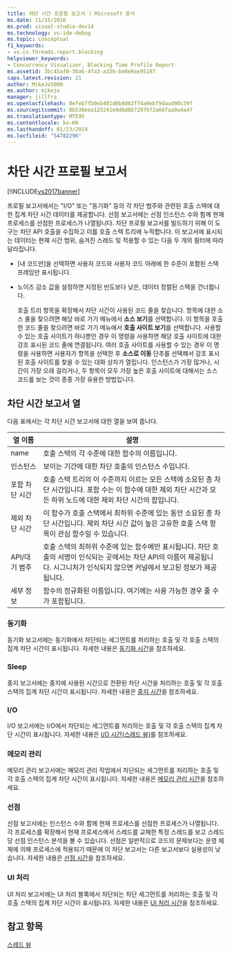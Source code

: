 ```yaml
---
title: 차단 시간 프로필 보고서 | Microsoft 문서
ms.date: 11/15/2016
ms.prod: visual-studio-dev14
ms.technology: vs-ide-debug
ms.topic: conceptual
f1_keywords:
- vs.cv.threads.report.blocking
helpviewer_keywords:
- Concurrency Visualizer, Blocking Time Profile Report
ms.assetid: 3bc45af0-3ba6-4fa3-a336-be8e9ae95107
caps.latest.revision: 21
author: MikeJo5000
ms.author: mikejo
manager: jillfra
ms.openlocfilehash: 0efeb7fb0eb481d0b8d62ff4a9ebf9daad98c39f
ms.sourcegitcommit: 8b538eea125241e9d6d8b7297b72a66faa9a4a47
ms.translationtype: MTE95
ms.contentlocale: ko-KR
ms.lasthandoff: 01/23/2019
ms.locfileid: "54782296"
---
```

# <a name="blocking-time-profile-report"></a>차단 시간 프로필 보고서
[!INCLUDE[vs2017banner](../includes/vs2017banner.md)]

프로필 보고서에서는 "I/O" 또는 "동기화" 등의 각 차단 범주와 관련된 호출 스택에 대한 집계 차단 시간 데이터를 제공합니다. 선점 보고서에는 선점 인스턴스 수와 함께 현재 프로세스를 선점한 프로세스가 나열됩니다. 차단 프로필 보고서를 빌드하기 위해 이 도구는 차단 API 호출을 수집하고 이를 호출 스택 트리에 누적합니다. 이 보고서에 표시되는 데이터는 현재 시간 범위, 숨겨진 스레드 및 적용할 수 있는 다음 두 개의 필터에 따라 달라집니다.  
  
- [내 코드만]을 선택하면 사용자 코드와 사용자 코드 아래에 한 수준이 포함된 스택 프레임만 표시됩니다.  
  
- 노이즈 감소 값을 설정하면 지정된 빈도보다 낮은, 데이터 정렬된 스택을 건너뜁니다.  
  
  호출 트리 항목을 확장해서 차단 시간이 사용된 코드 줄을 찾습니다. 항목에 대한 소스 줄을 찾으려면 해당 바로 가기 메뉴에서 **소스 보기**를 선택합니다. 이 항목을 호출한 코드 줄을 찾으려면 바로 가기 메뉴에서 **호출 사이트 보기**를 선택합니다. 사용할 수 있는 호출 사이트가 하나뿐인 경우 이 명령을 사용하면 해당 호출 사이트에 대한 강조 표시된 코드 줄에 연결됩니다. 여러 호출 사이트를 사용할 수 있는 경우 이 명령을 사용하면 사용자가 항목을 선택한 후 **소스로 이동** 단추를 선택해서 강조 표시된 호출 사이트를 찾을 수 있는 대화 상자가 열립니다. 인스턴스가 가장 많거나, 시간이 가장 오래 걸리거나, 두 항목이 모두 가장 높은 호출 사이트에 대해서는 소스 코드를 보는 것이 종종 가장 유용한 방법입니다.  
  
## <a name="blocking-time-report-columns"></a>차단 시간 보고서 열  
 다음 표에서는 각 차단 시간 보고서에 대한 열을 보여 줍니다.  
  
|열 이름|설명|  
|-----------------|-----------------|  
|name|호출 스택의 각 수준에 대한 함수의 이름입니다.|  
|인스턴스|보이는 기간에 대한 차단 호출의 인스턴스 수입니다.|  
|포함 차단 시간|호출 스택 트리의 이 수준까지 이르는 모든 스택에 소요된 총 차단 시간입니다. 포함 수는 이 함수에 대한 제외 차단 시간과 모든 하위 노드에 대한 제외 차단 시간의 합입니다.|  
|제외 차단 시간|이 함수가 호출 스택에서 최하위 수준에 있는 동안 소요된 총 차단 시간입니다. 제외 차단 시간 값이 높은 고유한 호출 스택 항목이 관심 함수일 수 있습니다.|  
|API/대기 범주|호출 스택의 최하위 수준에 있는 함수에만 표시됩니다. 차단 호출의 서명이 인식되는 곳에서는 차단 API의 이름이 제공됩니다. 시그니처가 인식되지 않으면 커널에서 보고된 정보가 제공됩니다.|  
|세부 정보|함수의 정규화된 이름입니다. 여기에는 사용 가능한 경우 줄 수가 포함됩니다.|  
  
### <a name="synchronization"></a>동기화  
 동기화 보고서에는 동기화에서 차단되는 세그먼트를 처리하는 호출 및 각 호출 스택의 집계 차단 시간이 표시됩니다. 자세한 내용은 [동기화 시간](../profiling/synchronization-time.md)을 참조하세요.  
  
### <a name="sleep"></a>Sleep  
 중지 보고서에는 중지에 사용된 시간으로 전환된 차단 시간을 처리하는 호출 및 각 호출 스택의 집계 차단 시간이 표시됩니다. 자세한 내용은 [중지 시간](../profiling/sleep-time.md)을 참조하세요.  
  
### <a name="io"></a>I/O  
 I/O 보고서에는 I/O에서 차단되는 세그먼트를 처리하는 호출 및 각 호출 스택의 집계 차단 시간이 표시됩니다. 자세한 내용은 [I/O 시간(스레드 뷰)](../profiling/i-o-time-threads-view.md)를 참조하세요.  
  
### <a name="memory-management"></a>메모리 관리  
 메모리 관리 보고서에는 메모리 관리 작업에서 차단되는 세그먼트를 처리하는 호출 및 각 호출 스택의 집계 차단 시간이 표시됩니다. 자세한 내용은 [메모리 관리 시간](../profiling/memory-management-time.md)을 참조하세요.  
  
### <a name="preemption"></a>선점  
 선점 보고서에는 인스턴스 수와 함께 현재 프로세스를 선점한 프로세스가 나열됩니다.  각 프로세스를 확장해서 현재 프로세스에서 스레드를 교체한 특정 스레드를 보고 스레드당 선점 인스턴스 분석을 볼 수 있습니다. 선점은 일반적으로 코드의 문제보다는 운영 체제에 의해 프로세스에 적용되기 때문에 이 차단 보고서는 다른 보고서보다 실용성이 낮습니다. 자세한 내용은 [선점 시간](../profiling/preemption-time.md)을 참조하세요.  
  
### <a name="ui-processing"></a>UI 처리  
 UI 처리 보고서에는 UI 처리 블록에서 차단되는 차단 세그먼트를 처리하는 호출 및 각 호출 스택의 집계 차단 시간이 표시됩니다. 자세한 내용은 [UI 처리 시간](../profiling/ui-processing-time.md)을 참조하세요.  
  
## <a name="see-also"></a>참고 항목  
 [스레드 뷰](../profiling/threads-view-parallel-performance.md)
